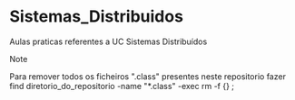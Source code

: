 # Sistemas_Distribuidos
Aulas praticas referentes a UC Sistemas Distribuídos

> [!NOTE]
> Para remover todos os ficheiros ".class" presentes neste repositorio fazer 
> find diretorio_do_repositorio -name "*.class" -exec rm -f {} \;